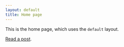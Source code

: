 ```yaml
---
layout: default
title: Home page
---
```


This is the home page, which uses the `default` layout.

[Read a post](/2018/03/11/example-post/).
